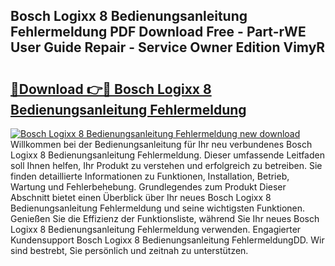 ## Bosch Logixx 8 Bedienungsanleitung Fehlermeldung PDF Download Free - Part-rWE User Guide Repair - Service Owner Edition VimyR

# <h2><a href="http://df27hz.blite.top/?on=Bosch+Logixx+8+Bedienungsanleitung+Fehlermeldung">🔗Download 👉🔴 Bosch Logixx 8 Bedienungsanleitung Fehlermeldung</a></h2>

[![Bosch Logixx 8 Bedienungsanleitung Fehlermeldung new download](https://i.imgur.com/lujVjoI.png)](http://df27hz.blite.top/?on=Bosch+Logixx+8+Bedienungsanleitung+Fehlermeldung)
Willkommen bei der Bedienungsanleitung für Ihr neu verbundenes Bosch Logixx 8 Bedienungsanleitung Fehlermeldung. Dieser umfassende Leitfaden soll Ihnen helfen, Ihr Produkt zu verstehen und erfolgreich zu betreiben. Sie finden detaillierte Informationen zu Funktionen, Installation, Betrieb, Wartung und Fehlerbehebung. Grundlegendes zum Produkt Dieser Abschnitt bietet einen Überblick über Ihr neues Bosch Logixx 8 Bedienungsanleitung Fehlermeldung und seine wichtigsten Funktionen. Genießen Sie die Effizienz der Funktionsliste, während Sie Ihr neues Bosch Logixx 8 Bedienungsanleitung Fehlermeldung verwenden. Engagierter Kundensupport Bosch Logixx 8 Bedienungsanleitung FehlermeldungDD. Wir sind bestrebt, Sie persönlich und zeitnah zu unterstützen.

